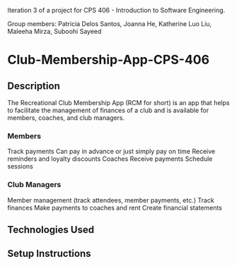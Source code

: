 Iteration 3 of a project for CPS 406 - Introduction to Software Engineering.

Group members: Patricia Delos Santos, Joanna He, Katherine Luo Liu, Maleeha Mirza, Suboohi Sayeed

# Club-Membership-App-CPS-406
## Description
The Recreational Club Membership App (RCM for short) is an app that helps to facilitate the management of finances of a club and is available for members, coaches, and club managers.

### Members
Track payments
Can pay in advance or just simply pay on time
Receive reminders and loyalty discounts
Coaches
Receive payments
Schedule sessions

### Club Managers
Member management (track attendees, member payments, etc.)
Track finances
Make payments to coaches and rent
Create financial statements

## Technologies Used  

## Setup Instructions
